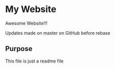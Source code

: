 # My Website

Awesome Website!!!

Updates made on master on GitHub before rebase

## Purpose

This file is just a readme file
